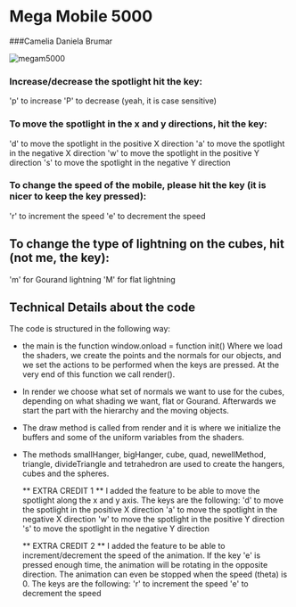 # Mega Mobile 5000
###Camelia Daniela Brumar

![megam5000](https://i.imgur.com/xcMZBaD.png)

### Increase/decrease the spotlight hit the key:
  'p' to increase
  'P' to decrease (yeah, it is case sensitive)

### To move the spotlight in the x and y directions, hit the key:
  'd' to move the spotlight in the positive X direction
  'a' to move the spotlight in the negative X direction
  'w' to move the spotlight in the positive Y direction
  's' to move the spotlight in the negative Y direction

### To change the speed of the mobile, please hit the key (it is nicer to keep the key pressed):
  'r' to increment the speed
  'e' to decrement the speed

## To change the type of lightning on the cubes, hit (not me, the key):
  'm' for Gourand lightning
  'M' for flat lightning

## Technical Details about the code
The code is structured in the following way:
- the main is the function
    window.onload = function init()
  Where we load the shaders, we create the points and the normals for our objects, and we set the actions to be performed when the keys are pressed.
  At the very end of this function we call render().
- In render we choose what set of normals we want to use for the cubes, depending on what shading we want, flat or Gourand.
  Afterwards we start the part with the hierarchy and the moving objects.
- The draw method is called from render and it is where we initialize the buffers and some of the uniform variables from the shaders.
- The methods smallHanger, bigHanger, cube, quad, newellMethod, triangle, divideTriangle and tetrahedron are used to create the hangers, cubes and the spheres.

  ** EXTRA CREDIT 1 **
  I added the feature to be able to move the spotlight along the x and y axis.
  The keys are the following:
  'd' to move the spotlight in the positive X direction
  'a' to move the spotlight in the negative X direction
  'w' to move the spotlight in the positive Y direction
  's' to move the spotlight in the negative Y direction

  ** EXTRA CREDIT 2 **
  I added the feature to be able to increment/decrement the speed of the animation.
  If the key 'e' is pressed enough time, the animation will be rotating in the opposite direction.
  The animation can even be stopped when the speed (theta) is 0.
  The keys are the following:
  'r' to increment the speed
  'e' to decrement the speed
